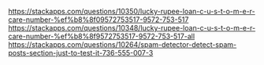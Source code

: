 https://stackapps.com/questions/10350/lucky-rupee-loan-c-u-s-t-o-m-e-r-care-number-%ef%b8%8f09572753517-9572-753-517<br>https://stackapps.com/questions/10348/lucky-rupee-loan-c-u-s-t-o-m-e-r-care-number-%ef%b8%8f9572753517-9572-753-517-all<br>https://stackapps.com/questions/10264/spam-detector-detect-spam-posts-section-just-to-test-it-736-555-007-3

